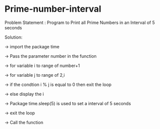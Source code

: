 # Prime-number-interval
Problem Statement : Program to Print all Prime Numbers in an Interval of 5 seconds

Solution:

-> import the package time

-> Pass the parameter number in the function

-> for variable i to range of number+1

-> for variable j to range of 2,i

-> if the condtion i % j is equal to 0 then exit the loop

-> else display the i 

-> Package time.sleep(5) is used to set a interval of 5 seconds

-> exit the loop

-> Call the function
